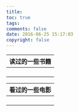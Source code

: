 ```yaml
---
title: 
toc: true
tags: 
comments: false
date: 2016-06-25 15:17:03
copyright: false
---
```




| 读过的一些书籍 |
| :-----: |
|         |
|         |
|         |
|         |





| 看过的一些电影 |
| :-----: |
|         |
|         |
|         |
|         |

